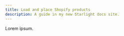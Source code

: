 ```yaml
---
title: Load and place Shopify products
description: A guide in my new Starlight docs site.
---
```


Lorem ipsum.
